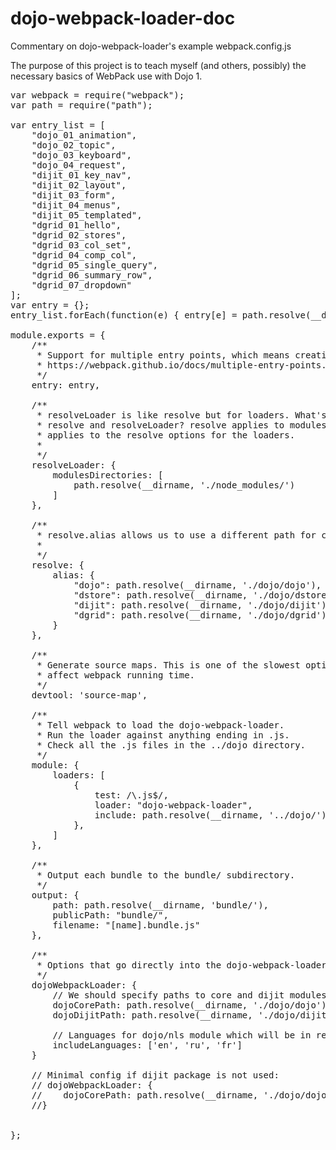 # dojo-webpack-loader-doc
Commentary on dojo-webpack-loader's example webpack.config.js

The purpose of this project is to teach myself (and others, possibly) the necessary basics of WebPack use with Dojo 1.

<pre>
var webpack = require("webpack");
var path = require("path");

var entry_list = [
    "dojo_01_animation",
    "dojo_02_topic",
    "dojo_03_keyboard",
    "dojo_04_request",
    "dijit_01_key_nav",
    "dijit_02_layout",
    "dijit_03_form",
    "dijit_04_menus",
    "dijit_05_templated",
    "dgrid_01_hello",
    "dgrid_02_stores",
    "dgrid_03_col_set",
    "dgrid_04_comp_col",
    "dgrid_05_single_query",
    "dgrid_06_summary_row",
    "dgrid_07_dropdown"
];
var entry = {};
entry_list.forEach(function(e) { entry[e] = path.resolve(__dirname, "./src/" + e) });

module.exports = {
    /**
     * Support for multiple entry points, which means creating multiple bundles for multiple HTML pages.
     * https://webpack.github.io/docs/multiple-entry-points.html
     */
    entry: entry,

    /**
     * resolveLoader is like resolve but for loaders. What's the difference between
     * resolve and resolveLoader? resolve applies to modules, while resolveLoader
     * applies to the resolve options for the loaders.
     * 
     */
    resolveLoader: {
        modulesDirectories: [
            path.resolve(__dirname, './node_modules/')
        ]
    },

    /**
     * resolve.alias allows us to use a different path for certain modules.
     *
     */
    resolve: {
        alias: {
            "dojo": path.resolve(__dirname, './dojo/dojo'),
            "dstore": path.resolve(__dirname, './dojo/dstore'),
            "dijit": path.resolve(__dirname, './dojo/dijit'),
            "dgrid": path.resolve(__dirname, './dojo/dgrid')
        }
    },

    /**
     * Generate source maps. This is one of the slowest options and will
     * affect webpack running time.
     */
    devtool: 'source-map',

    /**
     * Tell webpack to load the dojo-webpack-loader.
     * Run the loader against anything ending in .js.
     * Check all the .js files in the ../dojo directory.
     */
    module: {
        loaders: [
            {
                test: /\.js$/,
                loader: "dojo-webpack-loader",
                include: path.resolve(__dirname, '../dojo/'),
            },
        ]
    },

    /**
     * Output each bundle to the bundle/ subdirectory.
     */
    output: {
        path: path.resolve(__dirname, 'bundle/'),
        publicPath: "bundle/",
        filename: "[name].bundle.js"
    },

    /**
     * Options that go directly into the dojo-webpack-loader module loader.
     */
    dojoWebpackLoader: {
        // We should specify paths to core and dijit modules because we using both
        dojoCorePath: path.resolve(__dirname, './dojo/dojo'),
        dojoDijitPath: path.resolve(__dirname, './dojo/dijit'),

        // Languages for dojo/nls module which will be in result pack.
        includeLanguages: ['en', 'ru', 'fr']
    }

    // Minimal config if dijit package is not used:
    // dojoWebpackLoader: {
    //    dojoCorePath: path.resolve(__dirname, './dojo/dojo')
    //}


};
</pre>